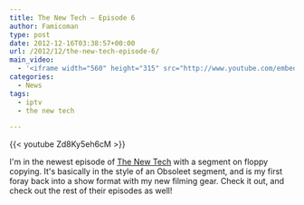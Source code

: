 ```yaml
---
title: The New Tech – Episode 6
author: Famicoman
type: post
date: 2012-12-16T03:38:57+00:00
url: /2012/12/the-new-tech-episode-6/
main_video:
  - '<iframe width="560" height="315" src="http://www.youtube.com/embed/Zd8Ky5eh6cM" frameborder="0" allowfullscreen></iframe>'
categories:
  - News
tags:
  - iptv
  - the new tech

---
```

{{< youtube Zd8Ky5eh6cM >}}  

I'm in the newest episode of [The New Tech](http://thenewtech.tv) with a segment on floppy copying. It's basically in the style of an Obsoleet segment, and is my first foray back into a show format with my new filming gear. Check it out, and check out the rest of their episodes as well!
